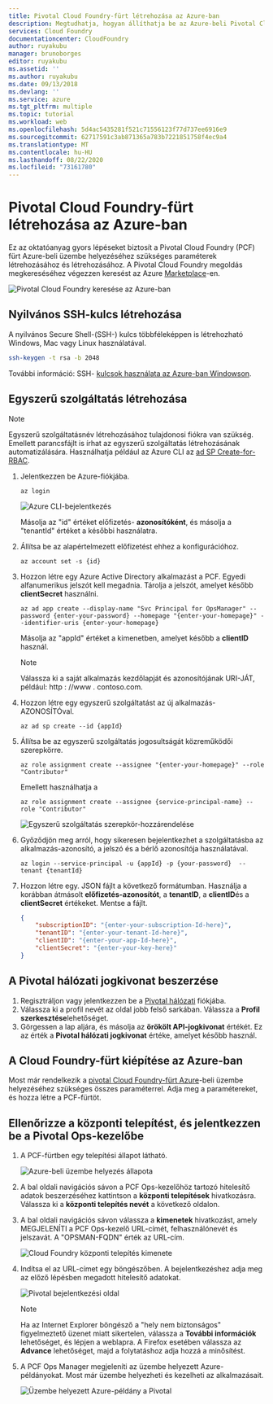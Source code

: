 ```yaml
---
title: Pivotal Cloud Foundry-fürt létrehozása az Azure-ban
description: Megtudhatja, hogyan állíthatja be az Azure-beli Pivotal Cloud Foundry (PCF) fürt kiépítéséhez szükséges paramétereket.
services: Cloud Foundry
documentationcenter: CloudFoundry
author: ruyakubu
manager: brunoborges
editor: ruyakubu
ms.assetid: ''
ms.author: ruyakubu
ms.date: 09/13/2018
ms.devlang: ''
ms.service: azure
ms.tgt_pltfrm: multiple
ms.topic: tutorial
ms.workload: web
ms.openlocfilehash: 5d4ac5435281f521c71556123f77d737ee6916e9
ms.sourcegitcommit: 62717591c3ab871365a783b7221851758f4ec9a4
ms.translationtype: MT
ms.contentlocale: hu-HU
ms.lasthandoff: 08/22/2020
ms.locfileid: "73161780"
---
```

# <a name="create-a-pivotal-cloud-foundry-cluster-on-azure"></a>Pivotal Cloud Foundry-fürt létrehozása az Azure-ban

Ez az oktatóanyag gyors lépéseket biztosít a Pivotal Cloud Foundry (PCF) fürt Azure-beli üzembe helyezéséhez szükséges paraméterek létrehozásához és létrehozásához. A Pivotal Cloud Foundry megoldás megkereséséhez végezzen keresést az Azure [Marketplace](https://azuremarketplace.microsoft.com/marketplace/apps/pivotal.pivotal-cloud-foundry)-en.

![Pivotal Cloud Foundry keresése az Azure-ban](media/deploy/pcf-marketplace.png)


## <a name="generate-an-ssh-public-key"></a>Nyilvános SSH-kulcs létrehozása

A nyilvános Secure Shell-(SSH-) kulcs többféleképpen is létrehozható Windows, Mac vagy Linux használatával.

```Bash
ssh-keygen -t rsa -b 2048
```

További információ: SSH- [kulcsok használata az Azure-ban Windowson](https://docs.microsoft.com/azure/virtual-machines/linux/ssh-from-windows).

## <a name="create-a-service-principal"></a>Egyszerű szolgáltatás létrehozása

> [!NOTE]
>
> Egyszerű szolgáltatásnév létrehozásához tulajdonosi fiókra van szükség. Emellett parancsfájlt is írhat az egyszerű szolgáltatás létrehozásának automatizálására. Használhatja például az Azure CLI az [ad SP Create-for-RBAC](https://docs.microsoft.com/cli/azure/ad/sp?view=azure-cli-latest).

1. Jelentkezzen be Azure-fiókjába.

    `az login`

    ![Azure CLI-bejelentkezés](media/deploy/az-login-output.png )
 
    Másolja az "id" értéket előfizetés- **azonosítóként**, és másolja a "tenantId" értéket a későbbi használatra.

2. Állítsa be az alapértelmezett előfizetést ehhez a konfigurációhoz.

    `az account set -s {id}`

3. Hozzon létre egy Azure Active Directory alkalmazást a PCF. Egyedi alfanumerikus jelszót kell megadnia. Tárolja a jelszót, amelyet később **clientSecret** használni.

    `az ad app create --display-name "Svc Principal for OpsManager" --password {enter-your-password} --homepage "{enter-your-homepage}" --identifier-uris {enter-your-homepage}`

    Másolja az "appId" értéket a kimenetben, amelyet később a **clientID** használ.

    > [!NOTE]
    >
    > Válassza ki a saját alkalmazás kezdőlapját és azonosítójának URI-JÁT, például: http \: //www \. contoso.com.

4. Hozzon létre egy egyszerű szolgáltatást az új alkalmazás-AZONOSÍTÓval.

    `az ad sp create --id {appId}`

5. Állítsa be az egyszerű szolgáltatás jogosultságát közreműködői szerepkörre.

    `az role assignment create --assignee "{enter-your-homepage}" --role "Contributor"`

    Emellett használhatja a

    `az role assignment create --assignee {service-principal-name} --role "Contributor"`

    ![Egyszerű szolgáltatás szerepkör-hozzárendelése](media/deploy/svc-princ.png )

6. Győződjön meg arról, hogy sikeresen bejelentkezhet a szolgáltatásba az alkalmazás-azonosító, a jelszó és a bérlő azonosítója használatával.

    `az login --service-principal -u {appId} -p {your-password}  --tenant {tenantId}`

7. Hozzon létre egy. JSON fájlt a következő formátumban. Használja a korábban átmásolt **előfizetés-azonosítót**, a **tenantID**, a **clientID**és a **clientSecret** értékeket. Mentse a fájlt.

    ```json
    {
        "subscriptionID": "{enter-your-subscription-Id-here}",
        "tenantID": "{enter-your-tenant-Id-here}",
        "clientID": "{enter-your-app-Id-here}",
        "clientSecret": "{enter-your-key-here}"
    }
    ```

## <a name="get-the-pivotal-network-token"></a>A Pivotal hálózati jogkivonat beszerzése

1. Regisztráljon vagy jelentkezzen be a [Pivotal hálózati](https://network.pivotal.io) fiókjába.
2. Válassza ki a profil nevét az oldal jobb felső sarkában. Válassza a **Profil szerkesztése**lehetőséget.
3. Görgessen a lap aljára, és másolja az **örökölt API-jogkivonat** értékét. Ez az érték a **Pivotal hálózati jogkivonat** értéke, amelyet később használ.

## <a name="provision-your-cloud-foundry-cluster-on-azure"></a>A Cloud Foundry-fürt kiépítése az Azure-ban

Most már rendelkezik a [pivotal Cloud Foundry-fürt Azure](https://azuremarketplace.microsoft.com/marketplace/apps/pivotal.pivotal-cloud-foundry)-beli üzembe helyezéséhez szükséges összes paraméterrel.
Adja meg a paramétereket, és hozza létre a PCF-fürtöt.

## <a name="verify-the-deployment-and-sign-in-to-the-pivotal-ops-manager"></a>Ellenőrizze a központi telepítést, és jelentkezzen be a Pivotal Ops-kezelőbe

1. A PCF-fürtben egy telepítési állapot látható.

    ![Azure-beli üzembe helyezés állapota](media/deploy/deployment.png )

2. A bal oldali navigációs sávon a PCF Ops-kezelőhöz tartozó hitelesítő adatok beszerzéséhez kattintson a **központi telepítések** hivatkozásra. Válassza ki a **központi telepítés nevét** a következő oldalon.
3. A bal oldali navigációs sávon válassza a **kimenetek** hivatkozást, amely MEGJELENÍTI a PCF Ops-kezelő URL-címét, felhasználónevét és jelszavát. A "OPSMAN-FQDN" érték az URL-cím.
 
    ![Cloud Foundry központi telepítés kimenete](media/deploy/deploy-outputs.png )
 
4. Indítsa el az URL-címet egy böngészőben. A bejelentkezéshez adja meg az előző lépésben megadott hitelesítő adatokat.

    ![Pivotal bejelentkezési oldal](media/deploy/pivotal-login.png )
         
    > [!NOTE]
    >
    > Ha az Internet Explorer böngésző a "hely nem biztonságos" figyelmeztető üzenet miatt sikertelen, válassza a **További információk** lehetőséget, és lépjen a weblapra. A Firefox esetében válassza az **Advance** lehetőséget, majd a folytatáshoz adja hozzá a minősítést.

5. A PCF Ops Manager megjeleníti az üzembe helyezett Azure-példányokat. Most már üzembe helyezheti és kezelheti az alkalmazásait.
               
    ![Üzembe helyezett Azure-példány a Pivotal](media/deploy/ops-mgr.png )
 

